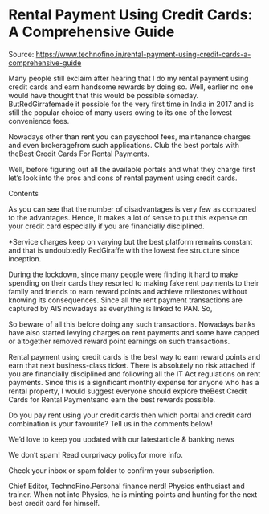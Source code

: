 # Rental Payment Using Credit Cards: A Comprehensive Guide

Source: https://www.technofino.in/rental-payment-using-credit-cards-a-comprehensive-guide

Many people still exclaim after hearing that I do my rental payment using credit cards and earn handsome rewards by doing so. Well, earlier no one would have thought that this would be possible someday. ButRedGirrafemade it possible for the very first time in India in 2017 and is still the popular choice of many users owing to its one of the lowest convenience fees.

Nowadays other than rent you can payschool fees, maintenance charges and even brokeragefrom such applications. Club the best portals with theBest Credit Cards For Rental Payments.

Well, before figuring out all the available portals and what they charge first let’s look into the pros and cons of rental payment using credit cards.

Contents

As you can see that the number of disadvantages is very few as compared to the advantages. Hence, it makes a lot of sense to put this expense on your credit card especially if you are financially disciplined.

*Service charges keep on varying but the best platform remains constant and that is undoubtedly RedGiraffe with the lowest fee structure since inception.

During the lockdown, since many people were finding it hard to make spending on their cards they resorted to making fake rent payments to their family and friends to earn reward points and achieve milestones without knowing its consequences. Since all the rent payment transactions are captured by AIS nowadays as everything is linked to PAN. So,

So beware of all this before doing any such transactions. Nowadays banks have also started levying charges on rent payments and some have capped or altogether removed reward point earnings on such transactions.

Rental payment using credit cards is the best way to earn reward points and earn that next business-class ticket. There is absolutely no risk attached if you are financially disciplined and following all the IT Act regulations on rent payments. Since this is a significant monthly expense for anyone who has a rental property, I would suggest everyone should explore theBest Credit Cards for Rental Paymentsand earn the best rewards possible.

Do you pay rent using your credit cards then which portal and credit card combination is your favourite? Tell us in the comments below!

We’d love to keep you updated with our latestarticle & banking news

We don’t spam! Read ourprivacy policyfor more info.

Check your inbox or spam folder to confirm your subscription.

Chief Editor, TechnoFino.Personal finance nerd! Physics enthusiast and trainer. When not into Physics, he is minting points and hunting for the next best credit card for himself.